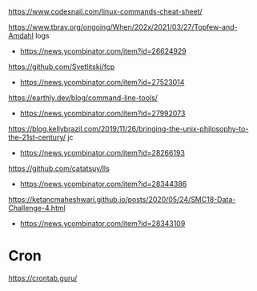 https://www.codesnail.com/linux-commands-cheat-sheet/

https://www.tbray.org/ongoing/When/202x/2021/03/27/Topfew-and-Amdahl logs
* https://news.ycombinator.com/item?id=26624929

https://github.com/Svetlitski/fcp
* https://news.ycombinator.com/item?id=27523014

https://earthly.dev/blog/command-line-tools/
* https://news.ycombinator.com/item?id=27992073

https://blog.kellybrazil.com/2019/11/26/bringing-the-unix-philosophy-to-the-21st-century/ jc
* https://news.ycombinator.com/item?id=28266193

https://github.com/catatsuy/lls
* https://news.ycombinator.com/item?id=28344386

https://ketancmaheshwari.github.io/posts/2020/05/24/SMC18-Data-Challenge-4.html
* https://news.ycombinator.com/item?id=28343109

# Cron
https://crontab.guru/